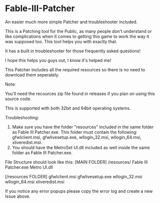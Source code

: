 # Fable-III-Patcher
An easier much more simple Patcher and troubleshooter included.

This is a Patching tool for the Public, as many people don't understand or like complications when it comes to getting this game to work the way it was supposed too.
This tool helps you with exactly that.

It has a built in troubleshooter for those frequently asked questions!

I hope this helps you guys out, I know it's helped me!

This Patcher includes all the required resources so there is no need to download them seperately.

Note:

You'll need the recources zip file found in releases if you plan on using this source code.

This is supported with both 32bit and 64bit operating systems.

Troubleshooting:

1. Make sure you have the folder "resources" included in the same folder as Fable III Patcher.exe.
This folder must contain the following: gfwlclient.msi, gfwlivesetup.exe, wllogin_32.msi, wllogin_64.msi, xliveredist.msi.
2. You should have the MetroSet UI.dll included as well inside the same folder as Fable III Patcher.exe.

File Structure should look like this:
[MAIN FOLDER]
/resources/
Fable III Patcher.exe
Metro UI.dll

[/resources FOLDER]
gfwlclient.msi
gfwlivesetup.exe
wllogin_32.msi
wllogin_64.msi
xliveredist.msi

If you notice any error popups please copy the error log and create a new Issue above.
